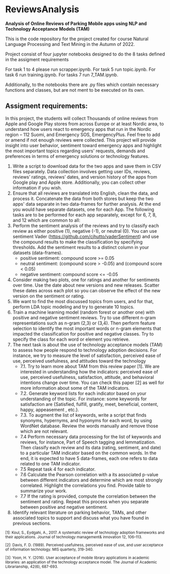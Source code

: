 # ReviewsAnalysis
**Analysis of Online Reviews of Parking Mobile apps using NLP and Technology Acceptance Models (TAM)**

This is the code repository for the project created for course Natural Language Processing and Text Mining in the Autumn of 2022.

Project consist of four jupyter notebooks designed to do the 8 tasks defined in the assigment requirements

For task 1 to 4 please run scrapper.ipynb.
For task 5 run topic.ipynb.
For task 6 run training.ipynb.
For tasks 7 run 7_TAM.ipynb.

Additionally, to the notebooks there are .py files which contain necessary functions and classes, but are not ment to be executed on its own.

## Assigment requirements:
In this project, the students will collect Thousands of online reviews from Apple and Google Play stores from
across Europe or at least Nordic area, to understand how users react to emergency apps that run in the Nordic
region – 112 Suomi, and Emergency SOS, EmergencyPlus. Feel free to add or amend if not enough reviews
were collected. This project will provide insight into user behavior, sentiment toward emergency apps and
highlight the most important topics regarding users' requests, demands and preferences in terms of emergency
solutions or technology features.
1. Write a script to download data for the two apps and save them in CSV files separately. Data collection
involves getting user IDs, reviews, reviews’ ratings, reviews’ dates, and version history of the apps
from Google play and Apple store. Additionally, you can collect other information if you wish.
2. Ensure that all reviews are translated into English, clean the data, and process it. Concatenate the data
from both stores but keep the two apps' data separate in two data-frames for further analysis. At the end
you would have separate datasets, one for each App.
The following tasks are to be performed for each app separately, except for 6, 7, 8, and 12 which are common to
all:
3. Perform the sentiment analysis of the reviews and try to classify each review as either positive (1),
negative (-1), or neutral (0). You can use sentiment Vader (https://github.com/cjhutto/vaderSentiment)
and use the compound results to make the classification by specifying thresholds. Add the sentiment
results to a distinct column in your datasets (data-frames).
   - positive sentiment: compound score >= 0.05
   - neutral sentiment: (compound score > -0.05) and (compound score < 0.05)
   - negative sentiment: compound score <= -0.05
4. Consider making two plots, one for ratings and another for sentiments over time. Use the date
about new versions and new releases. Scatter these dates across each plot so you can observe
the effect of the new version on the sentiment or rating.
5. We want to find the most discussed topics from users, and for that, perform LDA topic modeling and try
to generate 10 topics.
6. Train a machine learning model (random forest or another one) with positive and negative sentiment
reviews. Try to use different n-gram representations such as n-gram (2,3) or (3,4). Then perform feature
selection to identify the most important words or n-gram elements that impacted the classification for
positive and negative classes. Try to specify the class for each word or element you retrieve.
7. The next task is about the use of technology acceptance models (TAM) to assess how people respond to
technology adoption decisions. For instance, we try to measure the level of satisfaction, perceived ease
of use, perceived usefulness, and attitudes toward the technology
   - 7.1. Try to learn more about TAM from this review paper [1]. We are interested in understanding how the
   indicators: perceived ease of use, perceived usefulness, satisfaction, attitude, and behavioral
   intentions change over time. You can check this paper [2] as well for more information about some of
   the TAM indicators.
   - 7.2. Generate keyword lists for each indicator based on your understanding of the topic. For instance: some
   keywords for satisfaction are {Satisfied, fulfill, gratify, meet, beneficial, content, happy, appeasement , etc.}.
   - 7.3. To augment the list of keywords, write a script that finds synonyms, hypernyms, and hyponyms for each
   word, by using WordNet database. Review the words manually and remove those which are not relevant. 
   - 7.4 Perform necessary data processing for the list of keywords and reviews, for instance, Part of Speech
   tagging and lemmatization. Then classify each review and its data (rating, sentiment, and date) to a
   particular TAM indicator based on the common words. In the end, it is expected to have 5 data-frames,
   each one refers to data related to one TAM indicator. 
   - 7.5 Repeat task 4 for each indicator. 
   - 7.6 Calculate the Pearson correlation with a its associated p-value between different indicators and
   determine which are most strongly correlated. Highlight the correlations you find. Provide table to
   summarize your work. 
   - 7.7 If the rating is provided, compute the correlation between the sentiment and rating. Repeat this process
   when you separate between positive and negative sentiment.
8. Identify relevant literature on parking behavior, TAMs, and other associated topics to support and discuss
   what you have found in previous sections.

<sub>
[1]: Koul, S., Eydgahi, A., 2017. A systematic review of technology adoption frameworks and their applications. Journal of technology management&
innovation 12, 106–113.

[2]: Davis, F. D. (1989). Perceived usefulness, perceived ease of use, and user acceptance of information technology. MIS quarterly, 319-340.


[3]: Yoon, H. Y. (2016). User acceptance of mobile library applications in academic libraries: an application of the technology acceptance model. The Journal
of Academic Librarianship, 42(6), 687-693.
</sub>
